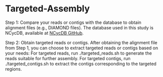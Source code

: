 # Targeted-Assembly
Step 1: Compare your reads or contigs with the database to obtain alignment files (e.g., DIAMOND files).
The database used in this study is NCycDB, available at [NCycDB GitHub](https://github.com/qichao1984/NCyc).

Step 2: Obtain targeted reads or contigs.
After obtaining the alignment file from Step 1, you can choose to extract targeted reads or contigs based on your needs:
For targeted reads, run ./targeted_reads.sh to generate the reads suitable for further assembly.
For targeted contigs, run ./targeted_contigs.sh to extract the contigs corresponding to the targeted regions.
